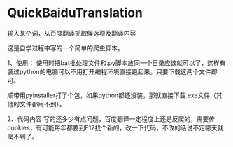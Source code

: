 # QuickBaiduTranslation
输入某个词，从百度翻译抓取候选项及翻译内容

这是自学过程中写的一个简单的爬虫脚本。

1、使用：
使用时把bat批处理文件和.py脚本放同一个目录应该就可以了，这样有装过python的电脑可以不用打开编程环境直接跑起来。只要下载这两个文件即可。

顺带用pyinstaller打了个包，如果python都还没装，那就直接下载.exe文件（其他的文件都用不到）。

2、代码内容
写的还多少有点问题，百度翻译一定程度上还是反爬的，需要传cookies，有可能每年都要到F12找个新的，改一下代码，不改的话说不定哪天就爬不到了。
